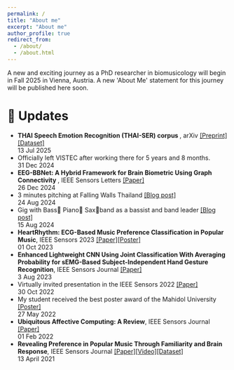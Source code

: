 ```yaml
---
permalink: /
title: "About me"
excerpt: "About me"
author_profile: true
redirect_from: 
  - /about/
  - /about.html
---
```

A new and exciting journey as a PhD researcher in biomusicology will begin in Fall 2025 in Vienna, Austria. A new 'About Me' statement for this journey will be published here soon.

<!-- I am pursuing the lifelong questions about music cognition, such as *Why are humans likely the only species emotional with music?* *What makes humans musical animals?*

From 2018-2024, I have started to pursue the questions when I found my master's thesis, music emotion recognition, which got me into the world of music cognition. Thus, the thesis gave me an opportunity to conducted my independent research about music cognition and physiological signals (EEG, ECG, and EDA), supervised by [Asst. Prof. Dr. Theerawit Wilaiprasitporn](https://scholar.google.com/citations?user=U-L-iGIAAAAJ&hl=th) at [BRAIN Lab](https://brain.vistec.ac.th/), VISTEC, Thailand. 

If you have any questions, look for collaboration, and so on, please don’t hesitate to contact me via email (soravitt.sang[at]gmail[dot]com). -->


🔔 Updates
=====

<ul class="timeline">
  <li>
    <div class="content"> <b>THAI Speech Emotion Recognition (THAI-SER) corpus
    </b>, arXiv <a href="https://arxiv.org/abs/2507.09618">[Preprint]</a><a href="https://github.com/vistec-AI/dataset-releases/releases/tag/v1
    ">[Dataset]</a> </div>
    <div class="date">13 Jul 2025</div>
  </li>
  <li>
    <div class="content">Officially left VISTEC after working there for 5 years and 8 months. </div>
    <div class="date">31 Dec 2024</div>
  </li>
  <li>
    <div class="content"> <b>EEG-BBNet: A Hybrid Framework for Brain Biometric Using Graph Connectivity
    </b>, IEEE Sensors Letters <a href="https://ieeexplore.ieee.org/abstract/document/10816542">[Paper]</a> </div>
    <div class="date">26 Dec 2024</div>
  </li>
  <li>
    <div class="content">3 minutes pitching at Falling Walls Thailand <a href="https://ssoravitt.github.io/talks/2024-08-24-fallingwalls"> [Blog post]</a></div>
    <div class="date">24 Aug 2024</div>
  </li>
  <li>
    <div class="content">Gig with Bass🎸 Piano🎹 Sax🎷band as a bassist and band leader <a href="https://ssoravitt.github.io/posts/2024/08/my-vistec-farewell-band">[Blog post]</a> </div>
    <div class="date">15 Aug 2024</div>
  </li>
  <li>
    <div class="content"> <b>HeartRhythm: ECG-Based Music Preference Classification in Popular Music</b>, IEEE Sensors 2023 <a href="https://ieeexplore.ieee.org/document/10325240">[Paper]</a><a href="https://drive.google.com/file/d/1VtqszINiAbvCiBUaR5Q_-E5egUmfFxQH/view?usp=sharing">[Poster]</a> </div>
    <div class="date">01 Oct 2023</div>
  </li>
  <li>
    <div class="content"> <b>Enhanced Lightweight CNN Using Joint Classification With Averaging Probability for sEMG-Based Subject-Independent Hand Gesture Recognition</b>, IEEE Sensors Journal <a href="https://ieeexplore.ieee.org/document/10190329">[Paper]</a></div>
    <div class="date">3 Aug 2023</div>
  </li>
  <li>
    <div class="content">Virtually invited presentation in the IEEE Sensors 2022 <a href="https://youtu.be/jdnipFzvos4?si=VOLDUso7JGfmTYt6">[Paper]</a></div>
    <div class="date">30 Oct 2022</div>
</li>

<li>
    <div class="content">My student received the best poster award of the Mahidol University <a href="https://drive.google.com/file/d/1fhBA9g-PXZKsSzrXUBVIheheM-3AjHIY/view">[Poster]</a></div>
    <div class="date">27 May 2022</div>
</li>

<li>
    <div class="content"><b>Ubiquitous Affective Computing: A Review</b>, IEEE Sensors Journal <a href="https://ieeexplore.ieee.org/document/9662339">[Paper]</a></div>
    <div class="date">01 Feb 2022</div>
</li>

<li>
    <div class="content"><b>Revealing Preference in Popular Music Through Familiarity and Brain Response</b>, IEEE Sensors Journal <a href="https://ieeexplore.ieee.org/document/9402806">[Paper]</a><a href="https://ieeexplore.ieee.org/document/9402806">[Video]</a><a href="https://github.com/IoBT-VISTEC/MUSEC">[Dataset]</a></div>
    <div class="date">13 April 2021</div>
</li>
</ul>




